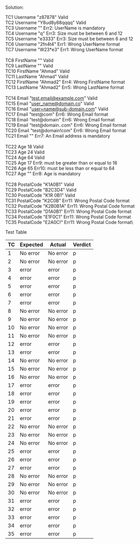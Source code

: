 Solution:

TC1	Username	"z87878"	Valid\
TC2	Username	"Y8ud8y88qqqq"	Valid\
TC3	Username	""	Err2: UserName is mandatory\
TC4	Username	"q"	Err3: Size must be between 6 and 12\
TC5	Username	"e3333"	Err3: Size must be between 6 and 12\
TC6	Username	"2fn4t4"	Err1: Wrong UserName format\
TC7	Username	"W23*e3"	Err1: Wrong UserName format\
\
TC8	FirstName	""	Valid\
TC9	LastName	""	Valid\
TC10	FirstName	"Ahmad"	Valid\
TC11	LastName	"Ahmad"	Valid\
TC12	FirstName	"Ahmad2"	Err4: Wrong FirstName format\
TC13	LastName	"Ahmad2"	Err5: Wrong LastName format\
\
TC14	Email	"test.email@example.com"	Valid\
TC15	Email	"user_name@domain.co"	Valid\
TC16	Email	"user+name@sub-domain.com"	Valid\
TC17	Email	"test@com"	Err6: Wrong Email format\
TC18	Email	"test@domain"	Err6: Wrong Email format\
TC19	Email	"test@domain..com"	Err6: Wrong Email format\
TC20	Email	"test@domain!com"	Err6: Wrong Email format\
TC21	Email	""	Err7: An Email address is mandatory\
\
TC22	Age	18	Valid\
TC23	Age	24	Valid\
TC24	Age	64	Valid\
TC25	Age	17	Err9: must be greater than or equal to 18\
TC26	Age	65	Err10: must be less than or equal to 64\
TC27	Age	""	Err8: Age is mandatory\
\
TC28	PostalCode	"K1A0B1"	Valid\
TC29	PostalCode	"B2C3D4"	Valid\
TC30	PostalCode	"K1R 0B1"	Valid\
TC31	PostalCode	"K2C0B"	Err11: Wrong Postal Code format\
TC32	PostalCode	"K2B0B1A"	Err11: Wrong Postal Code format\
TC33	PostalCode	"D1A0B1"	Err11: Wrong Postal Code format\
TC34	PostalCode	"E1F0C1"	Err11: Wrong Postal Code format\
TC35	PostalCode	"E2A0C!"	Err11: Wrong Postal Code format\



Test Table


| TC  | Expected   | Actual     | Verdict |
|-----|------------|------------|---------|
| 1   | No error   | No error   | p       |
| 2   | No error   | No error   | p       |
| 3   | error      | error      | p       |
| 4   | error      | error      | p       |
| 5   | error      | error      | p       |
| 6   | error      | error      | p       |
| 7   | error      | error      | p       |
| 8   | No error   | No error   | p       |
| 9   | No error   | No error   | p       |
| 10  | No error   | No error   | p       |
| 11  | No error   | No error   | p       |
| 12  | error      | error      | p       |
| 13  | error      | error      | p       |
| 14  | No error   | No error   | p       |
| 15  | No error   | No error   | p       |
| 16  | No error   | No error   | p       |
| 17  | error      | error      | p       |
| 18  | error      | error      | p       |
| 19  | error      | error      | p       |
| 20  | error      | error      | p       |
| 21  | error      | error      | p       |
| 22  | No error   | No error   | p       |
| 23  | No error   | No error   | p       |
| 24  | No error   | No error   | p       |
| 25  | error      | error      | p       |
| 26  | error      | error      | p       |
| 27  | error      | error      | p       |
| 28  | No error   | No error   | p       |
| 29  | No error   | No error   | p       |
| 30  | No error   | No error   | p       |
| 31  | error      | error      | p       |
| 32  | error      | error      | p       |
| 33  | error      | error      | p       |
| 34  | error      | error      | p       |
| 35  | error      | error      | p       |
